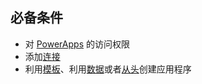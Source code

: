 ## <a name="prerequisites"></a>必备条件
* 对 [PowerApps](https://web.powerapps.com/?utm_source=padocs&utm_medium=linkinadoc&utm_campaign=referralsfromdoc) 的访问权限
* 添加[连接](../maker/canvas-apps/add-manage-connections.md)
* 利用[模板](../maker/canvas-apps/get-started-test-drive.md)、利用[数据](../maker/canvas-apps/get-started-create-from-data.md)或者[从头](../maker/canvas-apps/get-started-create-from-blank.md)创建应用程序
